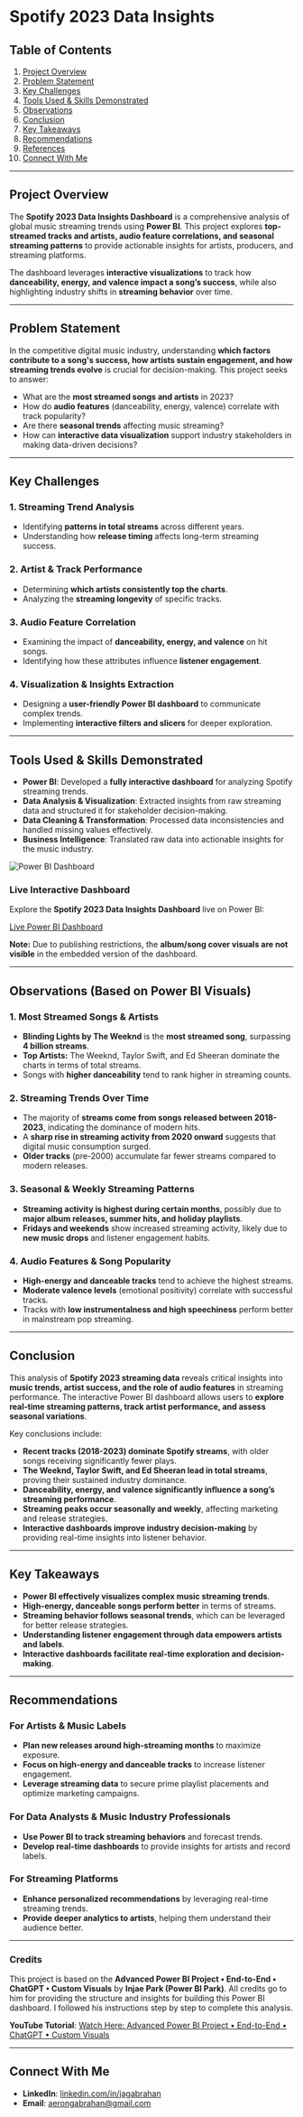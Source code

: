 # Spotify 2023 Data Insights

## Table of Contents
1. [Project Overview](#project-overview)
2. [Problem Statement](#problem-statement)
3. [Key Challenges](#key-challenges)
4. [Tools Used & Skills Demonstrated](#tools-used--skills-demonstrated)
5. [Observations](#observations)
6. [Conclusion](#conclusion)
7. [Key Takeaways](#key-takeaways)
8. [Recommendations](#recommendations)
9. [References](#references)
10. [Connect With Me](#connect-with-me)

---

## Project Overview
The **Spotify 2023 Data Insights Dashboard** is a comprehensive analysis of global music streaming trends using **Power BI**. This project explores **top-streamed tracks and artists, audio feature correlations, and seasonal streaming patterns** to provide actionable insights for artists, producers, and streaming platforms.

The dashboard leverages **interactive visualizations** to track how **danceability, energy, and valence impact a song’s success**, while also highlighting industry shifts in **streaming behavior** over time.

---

## Problem Statement
In the competitive digital music industry, understanding **which factors contribute to a song's success, how artists sustain engagement, and how streaming trends evolve** is crucial for decision-making. This project seeks to answer:

- What are the **most streamed songs and artists** in 2023?
- How do **audio features** (danceability, energy, valence) correlate with track popularity?
- Are there **seasonal trends** affecting music streaming?
- How can **interactive data visualization** support industry stakeholders in making data-driven decisions?

---

## Key Challenges
### 1. **Streaming Trend Analysis**
  - Identifying **patterns in total streams** across different years.
  - Understanding how **release timing** affects long-term streaming success.

### 2. **Artist & Track Performance**
  - Determining **which artists consistently top the charts**.
  - Analyzing the **streaming longevity** of specific tracks.

### 3. **Audio Feature Correlation**
  - Examining the impact of **danceability, energy, and valence** on hit songs.
  - Identifying how these attributes influence **listener engagement**.

### 4. **Visualization & Insights Extraction**
  - Designing a **user-friendly Power BI dashboard** to communicate complex trends.
  - Implementing **interactive filters and slicers** for deeper exploration.

---

## Tools Used & Skills Demonstrated
- **Power BI**: Developed a **fully interactive dashboard** for analyzing Spotify streaming trends.
- **Data Analysis & Visualization**: Extracted insights from raw streaming data and structured it for stakeholder decision-making.
- **Data Cleaning & Transformation**: Processed data inconsistencies and handled missing values effectively.
- **Business Intelligence**: Translated raw data into actionable insights for the music industry.

![Power BI Dashboard](assets/images/powerbi_dashboard.gif)

### **Live Interactive Dashboard**
Explore the **Spotify 2023 Data Insights Dashboard** live on Power BI:

[Live Power BI Dashboard](https://app.powerbi.com/reportEmbed?reportId=516278cf-e00f-4428-bd92-bc13fef239c6&autoAuth=true&ctid=254ba93e-1f6f-48f3-90e6-e2766664b477)

**Note:** Due to publishing restrictions, the **album/song cover visuals are not visible** in the embedded version of the dashboard.

---

## Observations (Based on Power BI Visuals)
### **1. Most Streamed Songs & Artists**
- **Blinding Lights by The Weeknd** is the **most streamed song**, surpassing **4 billion streams**.
- **Top Artists:** The Weeknd, Taylor Swift, and Ed Sheeran dominate the charts in terms of total streams.
- Songs with **higher danceability** tend to rank higher in streaming counts.

### **2. Streaming Trends Over Time**
- The majority of **streams come from songs released between 2018-2023**, indicating the dominance of modern hits.
- A **sharp rise in streaming activity from 2020 onward** suggests that digital music consumption surged.
- **Older tracks** (pre-2000) accumulate far fewer streams compared to modern releases.

### **3. Seasonal & Weekly Streaming Patterns**
- **Streaming activity is highest during certain months**, possibly due to **major album releases, summer hits, and holiday playlists**.
- **Fridays and weekends** show increased streaming activity, likely due to **new music drops** and listener engagement habits.

### **4. Audio Features & Song Popularity**
- **High-energy and danceable tracks** tend to achieve the highest streams.
- **Moderate valence levels** (emotional positivity) correlate with successful tracks.
- Tracks with **low instrumentalness and high speechiness** perform better in mainstream pop streaming.

---

## Conclusion
This analysis of **Spotify 2023 streaming data** reveals critical insights into **music trends, artist success, and the role of audio features** in streaming performance. The interactive Power BI dashboard allows users to **explore real-time streaming patterns, track artist performance, and assess seasonal variations**.

Key conclusions include:
- **Recent tracks (2018-2023) dominate Spotify streams**, with older songs receiving significantly fewer plays.
- **The Weeknd, Taylor Swift, and Ed Sheeran lead in total streams**, proving their sustained industry dominance.
- **Danceability, energy, and valence significantly influence a song’s streaming performance**.
- **Streaming peaks occur seasonally and weekly**, affecting marketing and release strategies.
- **Interactive dashboards improve industry decision-making** by providing real-time insights into listener behavior.

---

## Key Takeaways
- **Power BI effectively visualizes complex music streaming trends**.
- **High-energy, danceable songs perform better** in terms of streams.
- **Streaming behavior follows seasonal trends**, which can be leveraged for better release strategies.
- **Understanding listener engagement through data empowers artists and labels**.
- **Interactive dashboards facilitate real-time exploration and decision-making**.

---

## Recommendations
### **For Artists & Music Labels**
- **Plan new releases around high-streaming months** to maximize exposure.
- **Focus on high-energy and danceable tracks** to increase listener engagement.
- **Leverage streaming data** to secure prime playlist placements and optimize marketing campaigns.

### **For Data Analysts & Music Industry Professionals**
- **Use Power BI to track streaming behaviors** and forecast trends.
- **Develop real-time dashboards** to provide insights for artists and record labels.

### **For Streaming Platforms**
- **Enhance personalized recommendations** by leveraging real-time streaming trends.
- **Provide deeper analytics to artists**, helping them understand their audience better.

---

### **Credits**
This project is based on the **Advanced Power BI Project • End-to-End • ChatGPT • Custom Visuals** by **Injae Park (Power BI Park)**.
All credits go to him for providing the structure and insights for building this Power BI dashboard.
I followed his instructions step by step to complete this analysis.

**YouTube Tutorial**: [Watch Here: Advanced Power BI Project • End-to-End • ChatGPT • Custom Visuals](https://youtu.be/ZSrVOyKAC4Y?si=u7poYXFCt_uWa27t)

---

## Connect With Me
- **LinkedIn**: [linkedin.com/in/jagabrahan](https://linkedin.com/in/jagabrahan)
- **Email**: aerongabrahan@gmail.com
